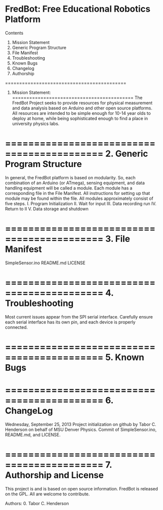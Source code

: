 FredBot: Free Educational Robotics Platform
===========================================
Contents
1. Mission Statement
2. Generic Program Structure
3. File Manifest
4. Troubleshooting
5. Known Bugs
6. Changelog
7. Authorship

===========================================
1. Mission Statement:
===========================================
The FredBot Project seeks to provide resources for physical measurement and data analysis based on Arduino and other open source platforms. All resources are intended to be simple enough for 10-14 year olds to deploy at home, while being sophisticated enough to find a place in university physics labs. 

===========================================
2. Generic Program Structure
===========================================
In general, the FredBot platform is based on modularity. So, each combination of an Arduino (or ATmega), sensing equipment, and data handling equipment will be called a module. Each module has a corresponding file in the File Manifest. All instructions for setting up that module may be found within the file. All modules approximately consist of five steps. 
I. Program Initialization
II. Wait for input
III. Data recording run
IV. Return to II
V. Data storage and shutdown

===========================================
3. File Manifest
===========================================
SimpleSensor.ino
README.md
LICENSE

===========================================
4. Troubleshooting
===========================================
Most current issues appear from the SPI serial interface. Carefully ensure each serial interface has its own pin, and each device is properly connected. 

===========================================
5. Known Bugs
===========================================

===========================================
6. ChangeLog
===========================================
Wednesday, September 25, 2013
Project initialization on github by Tabor C. Henderson on behalf of MSU Denver Physics. Commit of SimpleSensor.ino, README.md, and LICENSE.

===========================================
7. Authorship and License
===========================================
This project is and is based on open source information. FredBot is released on the GPL. All are welcome to contribute.

Authors:
0. Tabor C. Henderson
